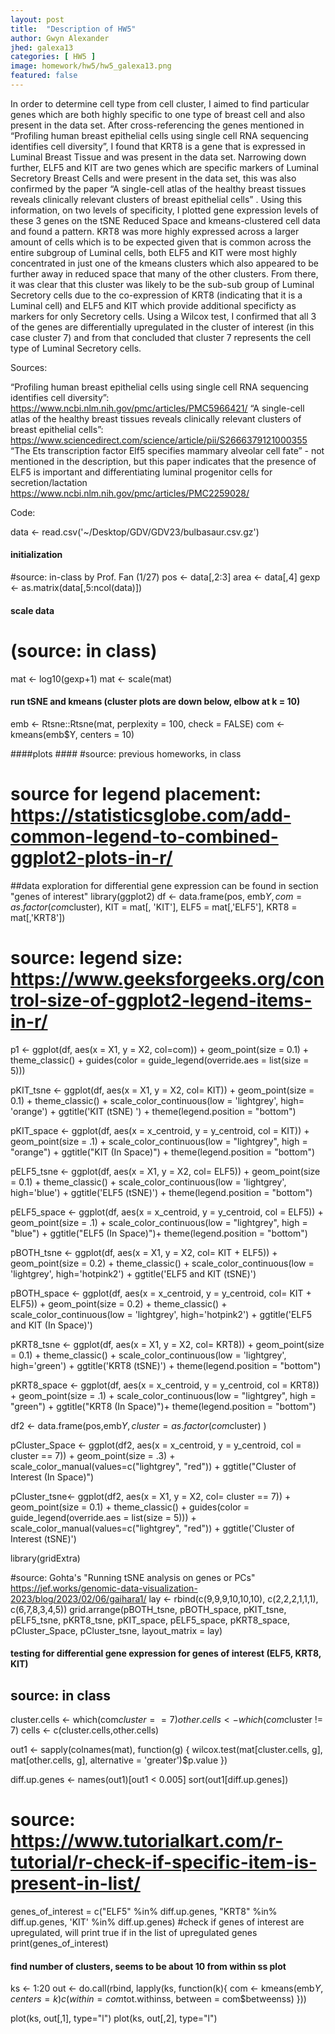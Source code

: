 ```yaml
---
layout: post
title:  "Description of HW5"
author: Gwyn Alexander
jhed: galexa13
categories: [ HW5 ]
image: homework/hw5/hw5_galexa13.png
featured: false
---
```


In order to determine cell type from cell cluster, I aimed to find particular genes which are both highly specific to one type of breast cell and also present in the data set. After cross-referencing the genes mentioned in “Profiling human breast epithelial cells using single cell RNA sequencing identifies cell diversity”, I found that KRT8 is a gene that is expressed in Luminal Breast Tissue and was present in the data set. Narrowing down further, ELF5 and KIT are two genes which are specific markers of Luminal Secretory Breast Cells and were present in the data set, this was also confirmed by the paper “A single-cell atlas of the healthy breast tissues reveals clinically relevant clusters of breast epithelial cells” . Using this information, on two levels of specificity, I plotted gene expression levels of these 3 genes on the tSNE Reduced Space and kmeans-clustered cell data and found a pattern. KRT8 was more highly expressed across a larger amount of cells which is to be expected given that is common across the entire subgroup of Luminal cells, both ELF5 and KIT were most highly concentrated in just one of the kmeans clusters which also appeared to be further away in reduced space that many of the other clusters. From there, it was clear that this cluster was likely to be the sub-sub group of Luminal Secretory cells due to the co-expression of KRT8 (indicating that it is a Luminal cell) and ELF5 and KIT which provide additional specificty as markers for only Secretory cells. Using a Wilcox test, I confirmed that all 3 of the genes are differentially upregulated in the cluster of interest (in this case cluster 7)  and from that concluded that cluster 7 represents the cell type of Luminal Secretory cells. 



Sources: 

“Profiling human breast epithelial cells using single cell RNA sequencing identifies cell diversity”: 
https://www.ncbi.nlm.nih.gov/pmc/articles/PMC5966421/ 
“A single-cell atlas of the healthy breast tissues reveals clinically relevant clusters of breast epithelial cells”: 
https://www.sciencedirect.com/science/article/pii/S2666379121000355 
“The Ets transcription factor Elf5 specifies mammary alveolar cell fate”  - not mentioned in the description, but this paper indicates that the presence of ELF5 is important and differentiating luminal progenitor cells for secretion/lactation 
https://www.ncbi.nlm.nih.gov/pmc/articles/PMC2259028/


Code: 

data <- read.csv('~/Desktop/GDV/GDV23/bulbasaur.csv.gz')

#### initialization ####
#source: in-class by Prof. Fan (1/27)
pos <- data[,2:3] 
area <- data[,4]
gexp <- as.matrix(data[,5:ncol(data)])

#### scale data  ####
# (source: in class)
mat <- log10(gexp+1)
mat <- scale(mat)

#### run tSNE and kmeans (cluster plots are down below, elbow at k = 10) ####
emb <- Rtsne::Rtsne(mat, perplexity = 100, check = FALSE)
com <- kmeans(emb$Y, centers = 10)

####plots ####
#source: previous homeworks, in class 
# source for legend placement: https://statisticsglobe.com/add-common-legend-to-combined-ggplot2-plots-in-r/ 
##data exploration for differential gene expression can be found in section "genes of interest" 
library(ggplot2)
df <- data.frame(pos, emb$Y, com=as.factor(com$cluster), KIT = mat[, 'KIT'], ELF5 = mat[,'ELF5'], KRT8 = mat[,'KRT8'])
# source: legend size: https://www.geeksforgeeks.org/control-size-of-ggplot2-legend-items-in-r/
p1 <- ggplot(df, aes(x = X1, y = X2, col=com)) + geom_point(size = 0.1) + 
  theme_classic() + guides(color = guide_legend(override.aes = list(size = 5)))

pKIT_tsne <- ggplot(df, aes(x = X1, y = X2, col= KIT)) + geom_point(size = 0.1) +
  theme_classic()  + scale_color_continuous(low = 'lightgrey', high= 'orange') +
  ggtitle('KIT (tSNE) ') +
  theme(legend.position = "bottom")

pKIT_space <- ggplot(df, aes(x = x_centroid, y = y_centroid, col = KIT)) + geom_point(size = .1) + 
  scale_color_continuous(low = "lightgrey", high = "orange") + ggtitle("KIT (In Space)") +
  theme(legend.position = "bottom")

pELF5_tsne <- ggplot(df, aes(x = X1, y = X2, col= ELF5)) + geom_point(size = 0.1) + 
  theme_classic()  + scale_color_continuous(low = 'lightgrey', high='blue') + 
  ggtitle('ELF5 (tSNE)') +
  theme(legend.position = "bottom")

pELF5_space <- ggplot(df, aes(x = x_centroid, y = y_centroid, col = ELF5)) + geom_point(size = .1) + 
  scale_color_continuous(low = "lightgrey", high = "blue") + ggtitle("ELF5 (In Space)")+
  theme(legend.position = "bottom")

pBOTH_tsne <- ggplot(df, aes(x = X1, y = X2, col= KIT + ELF5)) + geom_point(size = 0.2) + 
  theme_classic()  + scale_color_continuous(low = 'lightgrey', high='hotpink2') + 
  ggtitle('ELF5 and KIT (tSNE)') 

pBOTH_space <- ggplot(df, aes(x = x_centroid, y = y_centroid, col= KIT + ELF5)) + geom_point(size = 0.2) + 
  theme_classic()  + scale_color_continuous(low = 'lightgrey', high='hotpink2') + 
  ggtitle('ELF5 and KIT (In Space)') 

pKRT8_tsne <- ggplot(df, aes(x = X1, y = X2, col= KRT8)) + geom_point(size = 0.1) + 
  theme_classic()  + scale_color_continuous(low = 'lightgrey', high='green') + 
  ggtitle('KRT8 (tSNE)')  +
  theme(legend.position = "bottom")

pKRT8_space <- ggplot(df, aes(x = x_centroid, y = y_centroid, col = KRT8)) + geom_point(size = .1) + 
  scale_color_continuous(low = "lightgrey", high = "green") + ggtitle("KRT8 (In Space)")+
  theme(legend.position = "bottom")

df2 <- data.frame(pos,emb$Y, cluster = as.factor(com$cluster) )

pCluster_Space <- ggplot(df2, aes(x = x_centroid, y = y_centroid, col = cluster == 7)) + geom_point(size = .3) + 
  scale_color_manual(values=c("lightgrey", "red")) + ggtitle("Cluster of Interest (In Space)")

pCluster_tsne<- ggplot(df2, aes(x = X1, y = X2, col= cluster == 7)) + geom_point(size = 0.1) + 
  theme_classic() + guides(color = guide_legend(override.aes = list(size = 5))) +
  scale_color_manual(values=c("lightgrey", "red")) + ggtitle('Cluster of Interest (tSNE)')


library(gridExtra)

#source: Gohta's "Running tSNE analysis on genes or PCs"  https://jef.works/genomic-data-visualization-2023/blog/2023/02/06/gaihara1/
lay <- rbind(c(9,9,9,10,10,10),
            c(2,2,2,1,1,1), 
            c(6,7,8,3,4,5))
grid.arrange(pBOTH_tsne, pBOTH_space, pKIT_tsne, pELF5_tsne, pKRT8_tsne, pKIT_space, pELF5_space, 
             pKRT8_space, pCluster_Space, pCluster_tsne, layout_matrix = lay)


#### testing for differential gene expression for genes of interest (ELF5, KRT8, KIT) ####
## source: in class
cluster.cells <- which(com$cluster == 7)
other.cells <- which(com$cluster != 7)
cells <- c(cluster.cells,other.cells)

out1 <- sapply(colnames(mat), function(g) {
  wilcox.test(mat[cluster.cells, g],
              mat[other.cells, g],
              alternative = 'greater')$p.value
})

diff.up.genes <- names(out1)[out1 < 0.005]
sort(out1[diff.up.genes]) 
# source: https://www.tutorialkart.com/r-tutorial/r-check-if-specific-item-is-present-in-list/
genes_of_interest = c("ELF5" %in% diff.up.genes, "KRT8" %in% diff.up.genes, 'KIT' %in% diff.up.genes)
#check if genes of interest are upregulated, will print true if in the list of upregulated genes
print(genes_of_interest)


#### find number of clusters, seems to be about 10 from within ss plot ####
ks <- 1:20
 out <- do.call(rbind, lapply(ks, function(k){
   com <- kmeans(emb$Y, centers=k)
   c(within = com$tot.withinss, between = com$betweenss)
 }))

plot(ks, out[,1], type="l")
plot(ks, out[,2], type="l")  
